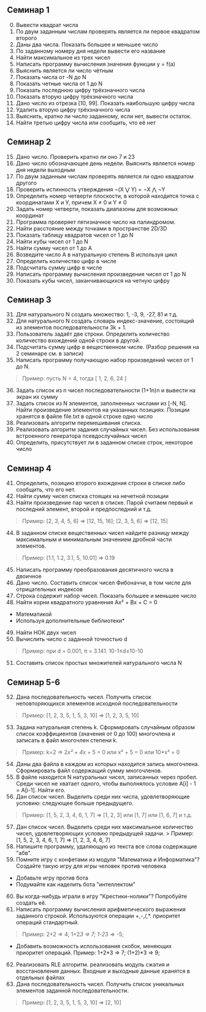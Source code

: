 ## Семинар 1
 0. Вывести квадрат числа
 1. По двум заданным числам проверять является ли первое квадратом второго
 2. Даны два числа. Показать большее и меньшее число
 3. По заданному номеру дня недели вывести его название
 4. Найти максимальное из трех чисел
 5. Написать программу вычисления значения функции y = f(a)
 6. Выяснить является ли число чётным
 7. Показать числа от -N до N
 8. Показать четные числа от 1 до N
 9. Показать последнюю цифру трёхзначного числа
10. Показать вторую цифру трёхзначного числа
11. Дано число из отрезка [10, 99]. Показать наибольшую цифру числа
12. Удалить вторую цифру трёхзначного числа
13. Выяснить, кратно ли число заданному, если нет, вывести остаток.
14. Найти третью цифру числа или сообщить, что её нет

## Семинар 2
15. Дано число. Проверить кратно ли оно 7 и 23
16. Дано число обозначающее день недели. Выяснить является номер дня недели выходным 
17. По двум заданным числам проверять является ли одно квадратом другого
18. Проверить истинность утверждения ¬(X ⋁ Y) = ¬X ⋀ ¬Y
19. Определить номер четверти плоскости, в которой находится точка с координатами Х и У, причем X ≠ 0 и Y ≠ 0
20. Задать номер четверти, показать диапазоны для возможных координат
21. Программа проверяет пятизначное число на палиндромом.
22. Найти расстояние между точками в пространстве 2D/3D
23. Показать таблицу квадратов чисел от 1 до N 
24. Найти кубы чисел от 1 до N
25. Найти сумму чисел от 1 до А
26. Возведите число А в натуральную степень B используя цикл
27. Определить количество цифр в числе
28. Подсчитать сумму цифр в числе
29. Написать программу вычисления произведения чисел от 1 до N
30. Показать кубы чисел, заканчивающихся на четную цифру

## Семинар 3
31. Для натурального N создать множество: 1, -3, 9, -27, 81 и т.д.
32. Для натурального N создать словарь индекс-значение, состоящий из элементов последовательности 3k + 1.
33. Пользователь задаёт две строки. Определить количество количество вхождений одной строки в другой.
34. Подсчитать сумму цифр в вещественном числе. (Разбор решения на 2 семинаре см. в записи)
35. Написать программу получающую набор произведений чисел от 1 до N.
> Пример: пусть N = 4, тогда [ 1, 2, 6, 24 ]
36. Задать список из n чисел последовательности (1+1n)n и вывести на экран их сумму
37. Задать список из N элементов, заполненных числами из [-N, N]. Найти произведение элементов на указанных позициях. Позиции хранятся в файле file.txt в одной строке одно число
38. Реализовать алгоритм перемешивания списка. 
39. Реализовать алгоритм задания случайных чисел. Без использования встроенного генератора псевдослучайных чисел
40. Определить, присутствует ли в заданном списке строк, некоторое число 

## Семинар 4
41. Определить, позицию второго вхождения строки в списке либо сообщить, что его нет.
42. Найти сумму чисел списка стоящих на нечетной позиции
43. Найти произведение пар чисел в списке. Парой считаем первый и последний элемент, второй и предпоследний и т.д.
> Пример: [2, 3, 4, 5, 6] => [12, 15, 16]; [2, 3, 5, 6] => [12, 15] 
44. В заданном списке вещественных чисел найдите разницу между максимальным и минимальным значением дробной части элементов.
> Пример: [1.1, 1.2, 3.1, 5, 10.01] => 0.19
45. Написать программу преобразования десятичного числа в двоичное
46. Дано число. Составить список чисел Фибоначчи, в том числе для отрицательных индексов
47. Строка содержит набор чисел. Показать большее и меньшее число
48. Найти корни квадратного уравнения Ax² + Bx + C = 0
  * Математикой
  * Используя дополнительные библиотеки*
49. Найти НОК двух чисел
50. Вычислить число  c заданной точностью d
> Пример: при d = 0.001, π = 3.141. 10-1≤d≤10-10
51. Составить список простых множителей натурального числа N

## Семинар 5-6
52. Дана последовательность чисел. Получить список неповторяющихся элементов исходной последовательности
> Пример: [1, 2, 3, 5, 1, 5, 3, 10] => [1, 2, 3, 5, 10]
53. Задана натуральная степень k. Сформировать случайным образом список коэффициентов (значения от 0 до 100) многочлена и записать в файл многочлен степени k.
> Пример: k=2 => 2*x² + 4*x + 5 = 0 или x² + 5 = 0 или 10*x² = 0
54. Даны два файла в каждом из которых находится запись многочлена. Сформировать файл содержащий сумму многочленов.
55. В файле находится N натуральных чисел, записанных через пробел. Среди чисел не хватает одного, чтобы выполнялось условие A[i] - 1 = A[i-1]. Найти его.
56. Дан список чисел. Выделить среди них числа, удовлетворяющие условию: следующее больше предыдущего.
> Пример: [1, 5, 2, 3, 4, 6, 1, 7] => [1, 2, 3] или [1, 7] или [1, 6, 7] и т.д.
57. Дан список чисел. Выделить среди них максимальное количество чисел, удовлетворяющих условию предыдущей задачи. > Пример: [1, 5, 2, 3, 4, 6, 1, 7] => [1, 2, 3, 4, 6, 7]
58. Напишите программу, удаляющую из текста все слова содержащие "абв".
59. Помните игру с конфетами из модуля "Математика и Информатика"? Создайте такую игру для игры человек против человека
* Добавьте игру против бота
* Подумайте как наделить бота "интеллектом" 
60. Вы когда-нибудь играли в игру "Крестики-нолики"? Попробуйте создать её.
61. Написать программу вычисления арифметического выражения заданного строкой. Используются операции +,-,/,*. приоритет операций стандартный.
> Пример: 2+2 => 4; 1+2*3 => 7; 1-2*3 => -5; 
* Добавить возможность использования скобок, меняющих приоритет операций. Пример: 1+2*3 => 7; (1+2)*3 => 9;
62. Реализовать RLE алгоритм. реализовать модуль сжатия и восстановления данных. Входные и выходные данные хранятся в отдельных файлах
63. Дана последовательность чисел. Получить список уникальных элементов заданной последовательности.
> Пример: [1, 2, 3, 5, 1, 5, 3, 10] => [2, 10]

